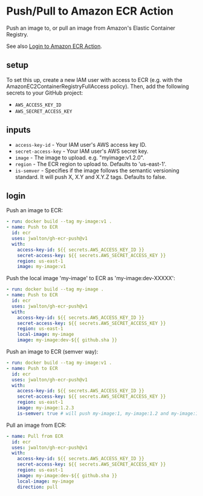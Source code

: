 # Push/Pull to Amazon ECR Action

Push an image to, or pull an image from Amazon's Elastic Container Registry.

See also [Login to Amazon ECR Action](https://github.com/jwalton/gh-ecr-login).

## setup

To set this up, create a new IAM user with access to ECR (e.g. with the
AmazonEC2ContainerRegistryFullAccess policy). Then, add the following secrets
to your GitHub project:

- `AWS_ACCESS_KEY_ID`
- `AWS_SECRET_ACCESS_KEY`

## inputs

- `access-key-id` - Your IAM user's AWS access key ID.
- `secret-access-key` - Your IAM user's AWS secret key.
- `image` - The image to upload. e.g. "myimage:v1.2.0".
- `region` - The ECR region to upload to. Defaults to 'us-east-1'.
- `is-semver` - Specifies if the image follows the semantic versioning standard. It will push X, X.Y and X.Y.Z tags. Defaults to false.

## login

Push an image to ECR:

```yaml
- run: docker build --tag my-image:v1 .
- name: Push to ECR
  id: ecr
  uses: jwalton/gh-ecr-push@v1
  with:
    access-key-id: ${{ secrets.AWS_ACCESS_KEY_ID }}
    secret-access-key: ${{ secrets.AWS_SECRET_ACCESS_KEY }}
    region: us-east-1
    image: my-image:v1
```

Push the local image 'my-image' to ECR as 'my-image:dev-XXXXX':

```yaml
- run: docker build --tag my-image .
- name: Push to ECR
  id: ecr
  uses: jwalton/gh-ecr-push@v1
  with:
    access-key-id: ${{ secrets.AWS_ACCESS_KEY_ID }}
    secret-access-key: ${{ secrets.AWS_SECRET_ACCESS_KEY }}
    region: us-east-1
    local-image: my-image
    image: my-image:dev-${{ github.sha }}
```

Push an image to ECR (semver way):

```yaml
- run: docker build --tag my-image:v1 .
- name: Push to ECR
  id: ecr
  uses: jwalton/gh-ecr-push@v1
  with:
    access-key-id: ${{ secrets.AWS_ACCESS_KEY_ID }}
    secret-access-key: ${{ secrets.AWS_SECRET_ACCESS_KEY }}
    region: us-east-1
    image: my-image:1.2.3
    is-semver: true # will push my-image:1, my-image:1.2 and my-image:1.2.3
```

Pull an image from ECR:

```yaml
- name: Pull from ECR
  id: ecr
  uses: jwalton/gh-ecr-push@v1
  with:
    access-key-id: ${{ secrets.AWS_ACCESS_KEY_ID }}
    secret-access-key: ${{ secrets.AWS_SECRET_ACCESS_KEY }}
    region: us-east-1
    image: my-image:dev-${{ github.sha }}
    local-image: my-image
    direction: pull
```
